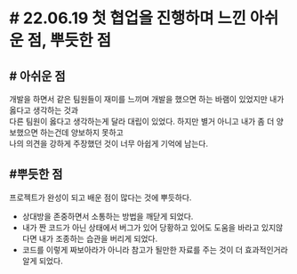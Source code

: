 # # 22.06.19 첫 협업을 진행하며 느낀 아쉬운 점, 뿌듯한 점

## # 아쉬운 점
개발을 하면서 같은 팀원들이 재미를 느끼며 개발을 했으면 하는 바램이 있었지만 내가 옳다고 생각하는 것과  
다른 팀원이 옳다고 생각하는게 달라 대립이 있었다. 하지만 별거 아니고 내가 좀 더 양보했으면 하는건데 양보하지 못하고  
나의 의견을 강하게 주장했던 것이 너무 아쉽게 기억에 남는다.  

## #뿌듯한 점
프로젝트가 완성이 되고 배운 점이 많다는 것에 뿌듯하다.
- 상대방을 존중하면서 소통하는 방법을 깨닫게 되었다.
- 내가 짠 코드가 아닌 상태에서 버그가 있어 당황하고 있어도 도움을 바라고 있지않다면 내가 조종하는 습관을 버리게 되었다.
- 코드를 이렇게 짜보아라가 아니라 참고가 될만한 자료를 주는 것이 더 효과적인거라 알게 되었다.
